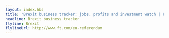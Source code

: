 ```yaml
---
layout: index.hbs
title: 'Brexit business tracker: jobs, profits and investment watch | FT.com'
headline: Brexit business tracker
flyline: Brexit
flylineUrl: http://www.ft.com/eu-referendum
---
```

